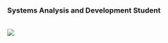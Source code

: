 <h3>Systems Analysis and Development Student</h3>
</br>
<a href="https://twitter.com/missmxcc" target="__blank">
   <img src="https://img.shields.io/twitter/follow/missmxcc?color=%23fcc0fb&label=Felipe&logoColor=%23ff0090&style=social" >
</a>


